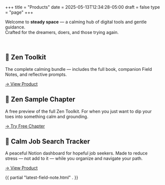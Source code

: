 +++
title = "Products"
date = 2025-05-13T12:34:28-05:00
draft = false
type = "page"
+++

Welcome to **steady space** — a calming hub of digital tools and gentle guidance.  
Crafted for the dreamers, doers, and those trying again.

<br>

<div class="product-grid">

  <div class="product-card">
    <div class="product-image-banner" style="background-image: url('/images/zen-toolkit-cover.png');"></div>
    <h2>🧘 Zen Toolkit</h2>
    <p>The complete calming bundle — includes the full book, companion Field Notes, and reflective prompts.</p>
    <a href="https://gum.new/gum/cmalnfax9001k03jo64ztd8y6" target="_blank" class="product-button">→ View Product</a>
  </div>

  <div class="product-card">
    <div class="product-image-banner" style="background-image: url('/images/lotus-icon.png');"></div>
    <h2>📖 Zen Sample Chapter</h2>
    <p>A free preview of the full Zen Toolkit. For when you just want to dip your toes into something calm and grounding.</p>
    <a href="https://gum.new/gum/cmamtgpg3001v03l130i43rhz" target="_blank" class="product-button">→ Try Free Chapter</a>
  </div>

  <div class="product-card">
    <div class="product-image-banner" style="background-image: url('/images/lotus-icon.png');"></div>
    <h2>💼 Calm Job Search Tracker</h2>
    <p>A peaceful Notion dashboard for hopeful job seekers. Made to reduce stress — not add to it — while you organize and navigate your path.</p>
    <a href="https://gum.new/gum/cmamt2a4f000l03l1axlgge2d" target="_blank" class="product-button">→ View Product</a>
  </div>

</div>

{{ partial "latest-field-note.html" . }}
